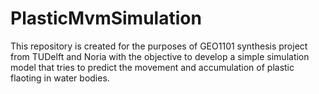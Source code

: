 # PlasticMvmSimulation
This repository is created for the purposes of GEO1101 synthesis project from TUDelft and Noria with the objective to develop a simple simulation model that tries to predict the movement and accumulation of plastic flaoting in water bodies.

